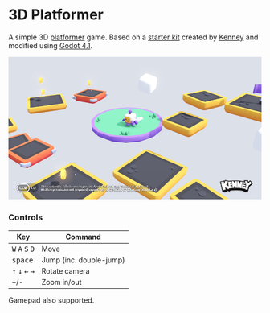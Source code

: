 # 3D Platformer

A simple 3D [platformer](https://en.wikipedia.org/wiki/Platformer) game. Based on a [starter kit](https://github.com/KenneyNL/Starter-Kit-3D-Platformer) created by [Kenney](https://kenney.nl) and modified using [Godot 4.1](https://godotengine.org/download/).

<p align="center"><img src="screenshots/screenshot.png"/></p>

### Controls

| Key | Command |
| --- | --- |
| <kbd>W</kbd> <kbd>A</kbd> <kbd>S</kbd> <kbd>D</kbd> | Move |
| <kbd>space</kbd> | Jump (inc. double-jump) |
| <kbd>↑</kbd> <kbd>↓</kbd> <kbd>←</kbd> <kbd>→</kbd> | Rotate camera |
| <kbd>+</kbd>/<kbd>-</kbd> | Zoom in/out |

Gamepad also supported.
